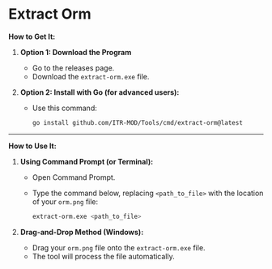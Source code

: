 # Extract Orm

**How to Get It:**

1. **Option 1: Download the Program**  
   - Go to the releases page.  
   - Download the `extract-orm.exe` file.

2. **Option 2: Install with Go (for advanced users):**  
   - Use this command:  

     ```sh
     go install github.com/ITR-MOD/Tools/cmd/extract-orm@latest
     ```

---

**How to Use It:**

1. **Using Command Prompt (or Terminal):**  
   - Open Command Prompt.  
   - Type the command below, replacing `<path_to_file>` with the location of your `orm.png` file:  

     ```sh
     extract-orm.exe <path_to_file>
     ```

2. **Drag-and-Drop Method (Windows):**  
   - Drag your `orm.png` file onto the `extract-orm.exe` file.  
   - The tool will process the file automatically.
